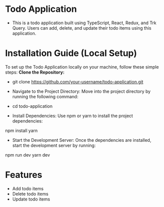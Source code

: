 # Todo Application

- This is a todo application built using TypeScript, React, Redux, and Trk Query. Users can add, delete, and update their todo items using this application.

# Installation Guide (Local Setup)

To set up the Todo Application locally on your machine, follow these simple steps:
<b>Clone the Repository:</b>

- git clone https://github.com/your-username/todo-application.git
- Navigate to the Project Directory: Move into the project directory by running the following command:

- cd todo-application
- Install Dependencies: Use npm or yarn to install the project dependencies:

npm install
yarn

- Start the Development Server: Once the dependencies are installed, start the development server by running:

npm run dev
yarn dev

# Features <br/>

- Add todo items
- Delete todo items
- Update todo items
